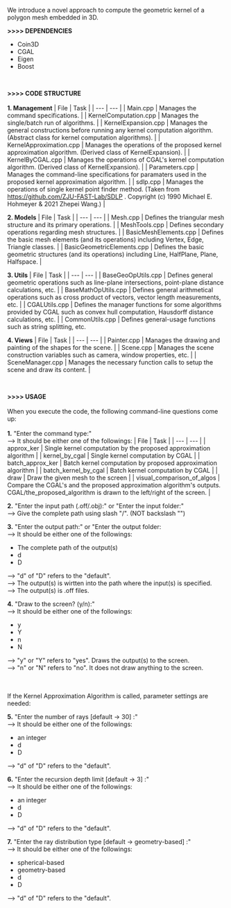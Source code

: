We introduce a novel approach to compute the geometric kernel of a polygon mesh embedded in 3D.

**>>>> DEPENDENCIES**
- Coin3D
- CGAL
- Eigen
- Boost
  
<br />

**>>>> CODE STRUCTURE** <br /> <br />
**1. Management**
| File | Task |
| --- | --- |
| Main.cpp                | Manages the command specifications.                                                                                                     |
| KernelComputation.cpp   | Manages the single/batch run of algorithms.                                                                                             |
| KernelExpansion.cpp     | Manages the general constructions before running any kernel computation algorithm. (Abstract class for kernel computation algorithms).  |
| KernelApproximation.cpp | Manages the operations of the proposed kernel approximation algorithm. (Derived class of KernelExpansion).                              |
| KernelByCGAL.cpp        | Manages the operations of CGAL's kernel computation algorithm. (Derived class of KernelExpansion).                                      |
| Parameters.cpp          | Manages the command-line specifications for paramaters used in the proposed kernel approximation algorithm.                             |
| sdlp.cpp                | Manages the operations of single kernel point finder method. (Taken from https://github.com/ZJU-FAST-Lab/SDLP . Copyright (c) 1990 Michael E. Hohmeyer & 2021 Zhepei Wang.) |

**2. Models**
| File | Task |
| --- | --- |
| Mesh.cpp                   | Defines the triangular mesh structure and its primary operations.                                                        |
| MeshTools.cpp              | Defines secondary operations regarding mesh structures.                                                                            |
| BasicMeshElements.cpp      | Defines the basic mesh elements (and its operations) including Vertex, Edge, Triangle classes.                             |
| BasicGeometricElements.cpp | Defines the basic geometric structures (and its operations) including Line, HalfPlane, Plane, Halfspace.                   |

**3. Utils**
| File | Task |
| --- | --- |
| BaseGeoOpUtils.cpp   | Defines general geometric operations such as line-plane intersections, point-plane distance calculations, etc.                            |
| BaseMathOpUtils.cpp  | Defines general arithmetical operations such as cross product of vectors, vector length measurements, etc.                                |
| CGALUtils.cpp        | Defines the manager functions for some algorithms provided by CGAL such as convex hull computation, Hausdorff distance calculations, etc. |
| CommonUtils.cpp      | Defines general-usage functions such as string splitting, etc.

**4. Views**
| File | Task |
| --- | --- |
| Painter.cpp      | Manages the drawing and painting of the shapes for the scene.                    |
| Scene.cpp        | Manages the scene construction variables such as camera, window properties, etc. |
| SceneManager.cpp | Manages the necessary function calls to setup the scene and draw its content.    |

<br />

**>>>> USAGE** <br /> <br />
When you execute the code, the following command-line questions come up: <br /> <br />
**1.** "Enter the command type:" <br />
--> It should be either one of the followings:
| File | Task |
| --- | --- |
| approx_ker                 | Single kernel computation by the proposed approximation algorithm                                                                             |
| kernel_by_cgal             | Single kernel computation by CGAL                                                                                                             |
| batch_approx_ker           | Batch kernel computation by proposed approximation algorithm                                                                                  |
| batch_kernel_by_cgal       | Batch kernel computation by CGAL                                                                                                              |
| draw                       | Draw the given mesh to the screen                                                                                                             |
| visual_comparison_of_algos | Compare the CGAL's and the proposed approximation algorithm's outputs. CGAL/the_proposed_algorithm is drawn to the left/right of the screen.  |

**2.** "Enter the input path (.off/.obj):"   or    "Enter the input folder:" <br />
--> Give the complete path using slash "/". (NOT backslash "\")
   
**3.** "Enter the output path:"   or   "Enter the output folder:  <br />
--> It should be either one of the followings:
- The complete path of the output(s)
- d
- D
  
--> "d" of "D" refers to the "default". <br />
--> The output(s) is wirtten into the path where the input(s) is specified. <br />
--> The output(s) is .off files.
	
**4.** "Draw to the screen? (y/n):" <br />
--> It should be either one of the followings:
- y
- Y
- n
- N
  
--> "y" or "Y" refers to "yes". Draws the output(s) to the screen. <br />
--> "n" or "N" refers to "no". It does not draw anything to the screen.  
<br />  <br />

If the Kernel Approximation Algorithm is called, parameter settings are needed:

**5.** "Enter the number of rays [default -> 30] :" <br />
--> It should be either one of the followings:
- an integer
- d
- D
  
--> "d" of "D" refers to the "default".

**6.** "Enter the recursion depth limit [default -> 3] :" <br />
--> It should be either one of the followings:
- an integer
- d
- D
  
--> "d" of "D" refers to the "default".

**7.** "Enter the ray distribution type [default -> geometry-based] :" <br />
--> It should be either one of the followings:
- spherical-based
- geometry-based
- d
- D
  
--> "d" of "D" refers to the "default".
